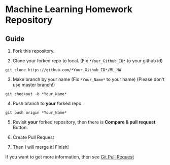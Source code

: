 # Machine Learning Homework Repository

## Guide

1. Fork this repository.

2. Clone your forked repo to local. (Fix `*Your_Github_ID*` to your github id)
```git
git clone https://github.com/*Your_Github_ID*/ML_HW
```

3. Make branch by your name (Fix `*Your_Name*` to your name) (Please don't use master branch!)
```git
git checkout -b *Your_Name*
```

4. Push branch to **your** forked repo.
```git
git push origin *Your_Name*
```

5. Revisit **your** forked repository, then there is **Compare & pull request** Button.

6. Create Pull Request

7. Then I will merge it! Finish!


If you want to get more information, then see [Git Pull Request](https://wayhome25.github.io/git/2017/07/08/git-first-pull-request-story/)
